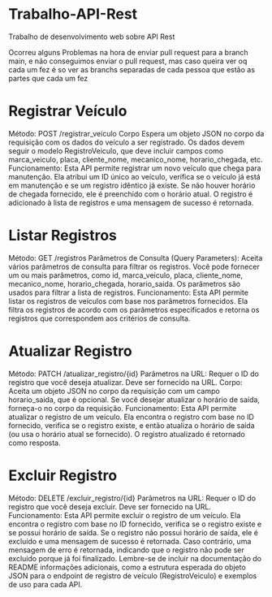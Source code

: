 # Trabalho-API-Rest
Trabalho de desenvolvimento web sobre API Rest

Ocorreu alguns Problemas na hora de enviar pull request para a branch main, e não conseguimos enviar o pull request, mas caso queira ver oq cada um fez é so ver as branchs separadas de cada pessoa que estão as partes que cada um fez

# Registrar Veículo
Método: POST /registrar_veiculo
Corpo Espera um objeto JSON no corpo da requisição com os dados do veículo a ser registrado. Os dados devem seguir o modelo RegistroVeiculo, que deve incluir campos como marca_veiculo, placa, cliente_nome, mecanico_nome, horario_chegada, etc.
Funcionamento: Esta API permite registrar um novo veículo que chega para manutenção. Ela atribui um ID único ao veículo, verifica se o veículo já está em manutenção e se um registro idêntico já existe. Se não houver horário de chegada fornecido, ele é preenchido com o horário atual. O registro é adicionado à lista de registros e uma mensagem de sucesso é retornada.

# Listar Registros 
Método: GET /registros
Parâmetros de Consulta (Query Parameters): Aceita vários parâmetros de consulta para filtrar os registros. Você pode fornecer um ou mais parâmetros, como id, marca_veiculo, placa, cliente_nome, mecanico_nome, horario_chegada, horario_saida. Os parâmetros são usados para filtrar a lista de registros.
Funcionamento: Esta API permite listar os registros de veículos com base nos parâmetros fornecidos. Ela filtra os registros de acordo com os parâmetros especificados e retorna os registros que correspondem aos critérios de consulta.

# Atualizar Registro
Método: PATCH /atualizar_registro/{id}
Parâmetros na URL: Requer o ID do registro que você deseja atualizar. Deve ser fornecido na URL.
Corpo: Aceita um objeto JSON no corpo da requisição com um campo horario_saida, que é opcional. Se você desejar atualizar o horário de saída, forneça-o no corpo da requisição.
Funcionamento: Esta API permite atualizar o registro de um veículo. Ela encontra o registro com base no ID fornecido, verifica se o registro existe, e então atualiza o horário de saída (ou usa o horário atual se fornecido). O registro atualizado é retornado como resposta.

# Excluir Registro
Método: DELETE /excluir_registro/{id}
Parâmetros na URL: Requer o ID do registro que você deseja excluir. Deve ser fornecido na URL.
Funcionamento: Esta API permite excluir o registro de um veículo. Ela encontra o registro com base no ID fornecido, verifica se o registro existe e se possui horário de saída. Se o registro não possui horário de saída, ele é excluído e uma mensagem de sucesso é retornada. Caso contrário, uma mensagem de erro é retornada, indicando que o registro não pode ser excluído porque já foi finalizado.
Lembre-se de incluir na documentação do README informações adicionais, como a estrutura esperada do objeto JSON para o endpoint de registro de veículo (RegistroVeiculo) e exemplos de uso para cada API.

